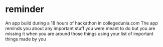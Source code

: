# reminder

An app build during a 18 hours of hackathon in collegedunia.com
The app reminds you about any important stuff you were meant to do but you are missing it when you are 
around those things using your list of important things made by you
